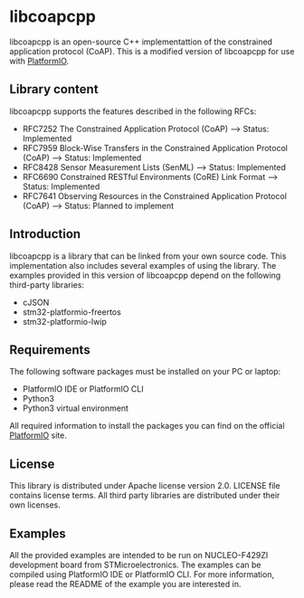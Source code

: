 # libcoapcpp

libcoapcpp is an open-source C++ implementattion of the constrained application protocol (CoAP).
This is a modified version of libcoapcpp for use with <a href=https://platformio.org/>PlatformIO</a>.

## Library content

libcoapcpp supports the features described in the following RFCs:
* RFC7252 The Constrained Application Protocol (CoAP) 							--> Status: Implemented
* RFC7959 Block-Wise Transfers in the Constrained Application Protocol (CoAP) 	--> Status: Implemented
* RFC8428 Sensor Measurement Lists (SenML) 										--> Status: Implemented
* RFC6690 Constrained RESTful Environments (CoRE) Link Format 					--> Status: Implemented
* RFC7641 Observing Resources in the Constrained Application Protocol (CoAP) 	--> Status: Planned to implement 

## Introduction
libcoapcpp is a library that can be linked from your own source code.
This implementation also includes several examples of using the library.
The examples provided in this version of libcoapcpp depend on the following third-party libraries:
* cJSON
* stm32-platformio-freertos
* stm32-platformio-lwip

## Requirements
The following software packages must be installed on your PC or laptop:
* PlatformIO IDE or PlatformIO CLI
* Python3
* Python3 virtual environment 

All required information to install the packages you can find on the official <a href=https://platformio.org/>PlatformIO</a> site.

## License
This library is distributed under Apache license version 2.0.
LICENSE file contains license terms.
All third party libraries are distributed under their own licenses.

## Examples
All the provided examples are intended to be run on NUCLEO-F429ZI development board from STMicroelectronics.
The examples can be compiled using PlatformIO IDE or PlatformIO CLI.
For more information, please read the README of the example you are interested in.
